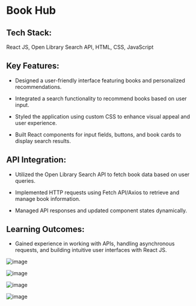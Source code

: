 # Book Hub

## Tech Stack:

React JS, Open Library Search API, HTML, CSS, JavaScript

## Key Features:

  - Designed a user-friendly interface featuring books and personalized recommendations.

  - Integrated a search functionality to recommend books based on user input.
  
  - Styled the application using custom CSS to enhance visual appeal and user experience.
  
  - Built React components for input fields, buttons, and book cards to display search results.

## API Integration:

  - Utilized the Open Library Search API to fetch book data based on user queries.
  
  - Implemented HTTP requests using Fetch API/Axios to retrieve and manage book information.
  
  - Managed API responses and updated component states dynamically.

## Learning Outcomes:

  - Gained experience in working with APIs, handling asynchronous requests, and building intuitive user interfaces with React JS.
  

![image](https://github.com/user-attachments/assets/2b2e51a9-bb09-4335-b5ef-4bf1857184ff)

![image](https://github.com/user-attachments/assets/b0fd3095-5a2f-4a9e-90aa-c57c92669a29)

![image](https://github.com/user-attachments/assets/a21b1701-1d8b-4a2f-8598-fa499cb30939)

![image](https://github.com/user-attachments/assets/5a02315a-4f7a-4309-aa12-7654b3ec5d24)

